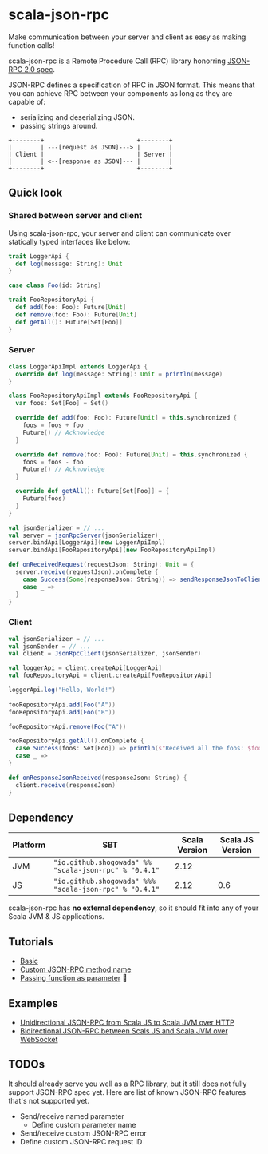# scala-json-rpc

Make communication between your server and client as easy as making function calls!

scala-json-rpc is a Remote Procedure Call (RPC) library honorring [JSON-RPC 2.0 spec](http://www.jsonrpc.org).

JSON-RPC defines a specification of RPC in JSON format. This means that you can achieve RPC between your components as long as they are capable of:

- serializing and deserializing JSON.
- passing strings around.

```
+--------+                          +--------+
|        | ---[request as JSON]---> |        |
| Client |                          | Server |
|        | <--[response as JSON]--- |        |
+--------+                          +--------+
```

## Quick look

### Shared between server and client

Using scala-json-rpc, your server and client can communicate over statically typed interfaces like below:

```scala
trait LoggerApi {
  def log(message: String): Unit
}

case class Foo(id: String)

trait FooRepositoryApi {
  def add(foo: Foo): Future[Unit]
  def remove(foo: Foo): Future[Unit]
  def getAll(): Future[Set[Foo]]
}
```

### Server

```scala
class LoggerApiImpl extends LoggerApi {
  override def log(message: String): Unit = println(message)
}

class FooRepositoryApiImpl extends FooRepositoryApi {
  var foos: Set[Foo] = Set()

  override def add(foo: Foo): Future[Unit] = this.synchronized {
    foos = foos + foo
    Future() // Acknowledge
  }

  override def remove(foo: Foo): Future[Unit] = this.synchronized {
    foos = foos - foo
    Future() // Acknowledge
  }

  override def getAll(): Future[Set[Foo]] = {
    Future(foos)
  }
}

val jsonSerializer = // ...
val server = jsonRpcServer(jsonSerializer)
server.bindApi[LoggerApi](new LoggerApiImpl)
server.bindApi[FooRepositoryApi](new FooRepositoryApiImpl)

def onReceivedRequest(requestJson: String): Unit = {
  server.receive(requestJson).onComplete {
    case Success(Some(responseJson: String)) => sendResponseJsonToClient(responseJson)
    case _ =>
  }
}
```

### Client

```scala
val jsonSerializer = // ...
val jsonSender = // ...
val client = JsonRpcClient(jsonSerializer, jsonSender)

val loggerApi = client.createApi[LoggerApi]
val fooRepositoryApi = client.createApi[FooRepositoryApi]

loggerApi.log("Hello, World!")
    
fooRepositoryApi.add(Foo("A"))
fooRepositoryApi.add(Foo("B"))

fooRepositoryApi.remove(Foo("A"))

fooRepositoryApi.getAll().onComplete {
  case Success(foos: Set[Foo]) => println(s"Received all the foos: $foos")
  case _ =>
}

def onResponseJsonReceived(responseJson: String) {
  client.receive(responseJson)
}
```

## Dependency

|Platform|SBT|Scala Version|Scala JS Version|
|---|---|---|---|
|JVM|```"io.github.shogowada" %% "scala-json-rpc" % "0.4.1"```|2.12||
|JS|```"io.github.shogowada" %%% "scala-json-rpc" % "0.4.1"```|2.12|0.6|

scala-json-rpc has **no external dependency**, so it should fit into any of your Scala JVM & JS applications.

## Tutorials

- [Basic](/tutorials/Basic.md)
- [Custom JSON-RPC method name](/tutorials/CustomJsonRpcMethodName.md)
- [Passing function as parameter](/tutorials/PassingFunctionAsParameter.md) :tada:

## Examples

- [Unidirectional JSON-RPC from Scala JS to Scala JVM over HTTP](/examples/e2e)
- [Bidirectional JSON-RPC between Scals JS and Scala JVM over WebSocket](/examples/e2eWebSocket)

## TODOs

It should already serve you well as a RPC library, but it still does not fully support JSON-RPC spec yet. Here are list of known JSON-RPC features that's not supported yet.

- Send/receive named parameter
    - Define custom parameter name
- Send/receive custom JSON-RPC error
- Define custom JSON-RPC request ID
